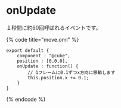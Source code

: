 # onUpdate

１秒間に約60回呼ばれるイベントです。

{% code title="move.oml" %}
```text
export default {
    component : "@cube",
    position : [0,0,0],
    onUpdate : function() {
        // 1フレームに0.1ずつx方向に移動します
        this.position.x += 0.1;
    }
}
```
{% endcode %}

